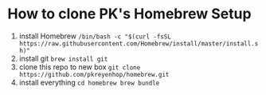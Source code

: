 How to clone PK's Homebrew Setup
===========================
1. install Homebrew
`/bin/bash -c "$(curl -fsSL https://raw.githubusercontent.com/Homebrew/install/master/install.sh)"`
2. install git 
`brew install git`
3. clone this repo to new box
`git clone https://github.com/pkreyenhop/homebrew.git`
4. install everything
`cd homebrew
brew bundle`
